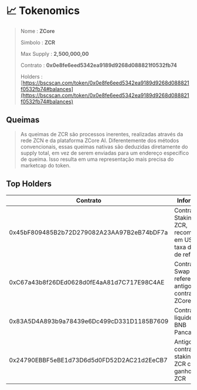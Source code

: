 # 📈 Tokenomics

> Nome : **ZCore**
>
> Simbolo : **ZCR**
>
> Max Supply : **2,500,000,00**
>
> Contrato : **0x0e8fe6eed5342ea9189d9268d088821f0532fb74**
>
> Holders : [https://bscscan.com/token/0x0e8fe6eed5342ea9189d9268d088821f0532fb74#balances](https://bscscan.com/token/0x0e8fe6eed5342ea9189d9268d088821f0532fb74#balances)

## Queimas

> As queimas de ZCR são processos inerentes, realizadas através da rede ZCN e da plataforma ZCore AI. Diferentemente dos métodos convencionais, essas queimas nativas são deduzidas diretamente do supply total, em vez de serem enviadas para um endereço específico de queima. Isso resulta em uma representação mais precisa do marketcap do token.

## Top Holders

<table><thead><tr><th width="370">Contrato</th><th>Informação</th></tr></thead><tbody><tr><td>0x45bF809485B2b72D279082A23AA97B2eB74bDF7a</td><td>Contrato de Staking de ZCR, recompensas em USDT da taxa de 1.5% de reflexão</td></tr><tr><td>0xC67a43b8f26DEd0628d0fE4aA81d7C717E98C4AE</td><td>Contrato de Swap referente ao antigo contrato da ZCore</td></tr><tr><td>0x83A5D4A893b9a78439e6Dc499cD331D1185B7609</td><td>Contrato de liquidez ZCR-BNB Pancakeswap</td></tr><tr><td>0x24790EBBF5eBE1d73D6d5d0FD52D2AC21d2EeCB7</td><td>Antigo contrato de staking de ZCR com ganhos em ZCR</td></tr></tbody></table>

